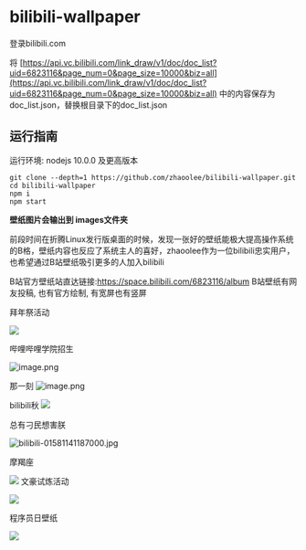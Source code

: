 # bilibili-wallpaper

登录bilibili.com

将 [https://api.vc.bilibili.com/link_draw/v1/doc/doc_list?uid=6823116&page_num=0&page_size=10000&biz=all](https://api.vc.bilibili.com/link_draw/v1/doc/doc_list?uid=6823116&page_num=0&page_size=10000&biz=all) 中的内容保存为 doc_list.json，替换根目录下的doc_list.json


## 运行指南

运行环境: nodejs 10.0.0 及更高版本

```
git clone --depth=1 https://github.com/zhaoolee/bilibili-wallpaper.git
cd bilibili-wallpaper
npm i
npm start
```

**壁纸图片会输出到 images文件夹**



前段时间在折腾Linux发行版桌面的时候，发现一张好的壁纸能极大提高操作系统的B格，壁纸内容也反应了系统主人的喜好，zhaoolee作为一位bilibili忠实用户，也希望通过B站壁纸吸引更多的人加入bilibili

B站官方壁纸站直达链接:https://space.bilibili.com/6823116/album
B站壁纸有网友投稿, 也有官方绘制, 有宽屏也有竖屏

拜年祭活动

![](https://raw.githubusercontent.com/zhaoolee/bilibili-wallpaper/master/README/16102763337658x4b7HzB.jpg)

 哔哩哔哩学院招生

![image.png](https://raw.githubusercontent.com/zhaoolee/bilibili-wallpaper/master/README/1610276333958znGADbPm.png)

那一刻
![image.png](https://raw.githubusercontent.com/zhaoolee/bilibili-wallpaper/master/README/1610276338780CD6RTAJj.png)


bilibili秋
![](https://raw.githubusercontent.com/zhaoolee/bilibili-wallpaper/master/README/16102763402281z5wW1Tp.png)

总有刁民想害朕


![bilibili-01581141187000.jpg](https://raw.githubusercontent.com/zhaoolee/bilibili-wallpaper/master/README/1610276342704bt1pfHcH.jpg)

摩羯座

![](https://raw.githubusercontent.com/zhaoolee/bilibili-wallpaper/master/README/1610276373515K5ZYC4fb.png)
文豪试炼活动

![](https://raw.githubusercontent.com/zhaoolee/bilibili-wallpaper/master/README/161027637717078xzGH4x.jpg)

程序员日壁纸

![](https://raw.githubusercontent.com/zhaoolee/bilibili-wallpaper/master/README/1610276377329iky2BfQr.png)
